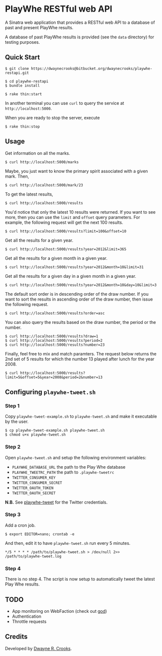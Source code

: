 # PlayWhe RESTful web API

A Sinatra web application that provides a RESTful web API to a database of past and present PlayWhe results.

A database of past PlayWhe results is provided (see the `data` directory) for testing purposes.

## Quick Start

    $ git clone https://dwaynecrooks@bitbucket.org/dwaynecrooks/playwhe-restapi.git

    $ cd playwhe-restapi
    $ bundle install

    $ rake thin:start

In another terminal you can use `curl` to query the service at `http://localhost:5000`.

When you are ready to stop the server, execute

    $ rake thin:stop

## Usage

Get information on all the marks.

    $ curl http://localhost:5000/marks

Maybe, you just want to know the primary spirit associated with a given mark. Then,

    $ curl http://localhost:5000/mark/23

To get the latest results,

    $ curl http://localhost:5000/results

You'd notice that only the latest 10 results were returned. If you want to see more, then you can use the `limit` and `offset` query parameters. For example, the following request will get the next 100 results.

    $ curl http://localhost:5000/results?limit=100&offset=10

Get all the results for a given year.

    $ curl http://localhost:5000/results?year=2012&limit=365

Get all the results for a given month in a given year.

    $ curl http://localhost:5000/results?year=2012&month=10&limit=31

Get all the results for a given day in a given month in a given year.

    $ curl http://localhost:5000/results?year=2012&month=10&day=10&limit=3

The default sort order is in descending order of the draw number. If you want to sort the results in ascending order of the draw number, then issue the following request.

    $ curl http://localhost:5000/results?order=asc

You can also query the results based on the draw number, the period or the number.

    $ curl http://localhost:5000/results?draw=1
    $ curl http://localhost:5000/results?period=2
    $ curl http://localhost:5000/results?number=23

Finally, feel free to mix and match paramters. The request below returns the 2nd set of 5 results for which the number 13 played after lunch for the year 2008.

    $ curl http://localhost:5000/results?limit=5&offset=5&year=2008&period=2&number=13

## Configuring `playwhe-tweet.sh`

### Step 1

Copy `playwhe-tweet-example.sh` to `playwhe-tweet.sh` and make it executable by the user.

    $ cp playwhe-tweet-example.sh playwhe-tweet.sh
    $ chmod u+x playwhe-tweet.sh

### Step 2

Open `playwhe-tweet.sh` and setup the following environment variables:

- `PLAYWHE_DATABASE_URL` the path to the Play Whe database
- `PLAYWHE_TWEETRC_PATH` the path to `.playwhe-tweetrc`
- `TWITTER_CONSUMER_KEY`
- `TWITTER_CONSUMER_SECRET`
- `TWITTER_OAUTH_TOKEN`
- `TWITTER_OAUTH_SECRET`

**N.B.** See [playwhe-tweet](https://dev.twitter.com/apps/3841469/show) for the Twitter credentials.

### Step 3

Add a cron job.

    $ export EDITOR=nano; crontab -e

And then, edit it to have `playwhe-tweet.sh` run every 5 minutes.

    */5 * * * * /path/to/playwhe-tweet.sh > /dev/null 2>> /path/to/playwhe-tweet.log

### Step 4

There is no step 4. The script is now setup to automatically tweet the latest Play Whe results.

## TODO

- App monitoring on WebFaction (check out [god](http://godrb.com/))
- Authentication
- Throttle requests

## Credits

Developed by [Dwayne R. Crooks](http://dwaynecrooks.com/).

